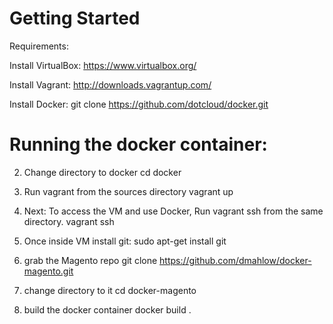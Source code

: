Getting Started
========================

Requirements:

Install VirtualBox:
https://www.virtualbox.org/

Install Vagrant:
http://downloads.vagrantup.com/

Install Docker:
git clone https://github.com/dotcloud/docker.git


Running the docker container:
========================

2. Change directory to docker
cd docker

3. Run vagrant from the sources directory
vagrant up

4. Next: To access the VM and use Docker, Run vagrant ssh from the same directory.
vagrant ssh

5. Once inside VM install git: 
sudo apt-get install git

6. grab the Magento repo
git clone https://github.com/dmahlow/docker-magento.git

7. change directory to it
cd docker-magento

8. build the docker container
docker build .

